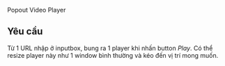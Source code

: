 Popout Video Player

## Yêu cầu

Từ 1 URL nhập ở inputbox, bung ra 1 player khi nhấn button *Play*.
Có thể resize player này như 1 window bình thường và kéo đến vị trí mong muốn.
